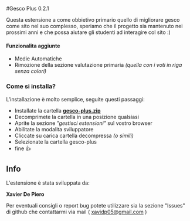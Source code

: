 #Gesco Plus 0.2.1

Questa estensione a come obbietivo primario quello di migliorare gesco come sito nel suo complesso, speriamo che il progetto sia mantenuto nei prossimi anni e che possa aiutare gli studenti ad interagire col sito :)

#### Funzionalita aggiunte
- Medie Automatiche
- Rimozione della sezione valutazione primaria *(quella con i voti in riga senza colori)*
⠀

### Come si installa?

L'installazione è molto semplice, seguite questi passaggi:

- Installate la cartella **[gesco-plus.zip](https://github.com/bye-csavier/Gesco-Plus/archive/refs/heads/main.zip "gesco-plus.zip")**
- Decomprimete la cartella in una posizione qualsiasi
- Aprite la sezione *"gestisci estensioni"*  sul vostro browser
- Abilitate la modalita sviluppatore
- Cliccate su carica cartella decompressa *(o simili)*
- Selezionate la cartella gesco-plus 
- fine 👍
⠀

## Info

L'estensione è stata sviluppata da:

**Xavier De Piero**

Per eventuali consigli o report bug potete utilizzare sia la sezione "Issues" di github che contattarmi via mail ( xavidp05@gmail.com )



